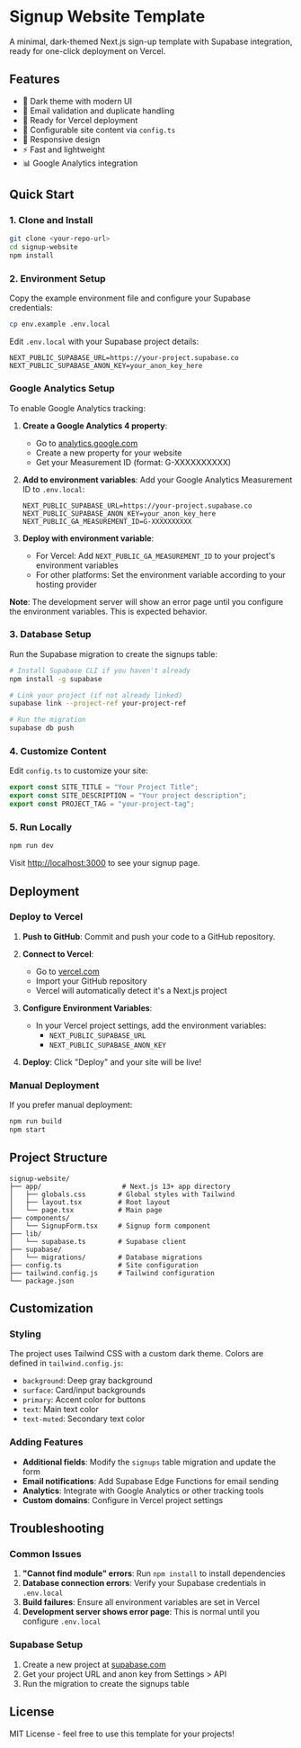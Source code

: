 # Signup Website Template

A minimal, dark-themed Next.js sign-up template with Supabase integration, ready for one-click deployment on Vercel.

## Features

- 🎨 Dark theme with modern UI
- 📧 Email validation and duplicate handling
- 🚀 Ready for Vercel deployment
- 🔧 Configurable site content via `config.ts`
- 📱 Responsive design
- ⚡ Fast and lightweight
- 📊 Google Analytics integration

## Quick Start

### 1. Clone and Install

```bash
git clone <your-repo-url>
cd signup-website
npm install
```

### 2. Environment Setup

Copy the example environment file and configure your Supabase credentials:

```bash
cp env.example .env.local
```

Edit `.env.local` with your Supabase project details:

```env
NEXT_PUBLIC_SUPABASE_URL=https://your-project.supabase.co
NEXT_PUBLIC_SUPABASE_ANON_KEY=your_anon_key_here
```

### Google Analytics Setup

To enable Google Analytics tracking:

1. **Create a Google Analytics 4 property**:

   - Go to [analytics.google.com](https://analytics.google.com)
   - Create a new property for your website
   - Get your Measurement ID (format: G-XXXXXXXXXX)

2. **Add to environment variables**:
   Add your Google Analytics Measurement ID to `.env.local`:

   ```env
   NEXT_PUBLIC_SUPABASE_URL=https://your-project.supabase.co
   NEXT_PUBLIC_SUPABASE_ANON_KEY=your_anon_key_here
   NEXT_PUBLIC_GA_MEASUREMENT_ID=G-XXXXXXXXXX
   ```

3. **Deploy with environment variable**:
   - For Vercel: Add `NEXT_PUBLIC_GA_MEASUREMENT_ID` to your project's environment variables
   - For other platforms: Set the environment variable according to your hosting provider

**Note**: The development server will show an error page until you configure the environment variables. This is expected behavior.

### 3. Database Setup

Run the Supabase migration to create the signups table:

```bash
# Install Supabase CLI if you haven't already
npm install -g supabase

# Link your project (if not already linked)
supabase link --project-ref your-project-ref

# Run the migration
supabase db push
```

### 4. Customize Content

Edit `config.ts` to customize your site:

```typescript
export const SITE_TITLE = "Your Project Title";
export const SITE_DESCRIPTION = "Your project description";
export const PROJECT_TAG = "your-project-tag";
```

### 5. Run Locally

```bash
npm run dev
```

Visit [http://localhost:3000](http://localhost:3000) to see your signup page.

## Deployment

### Deploy to Vercel

1. **Push to GitHub**: Commit and push your code to a GitHub repository.

2. **Connect to Vercel**:

   - Go to [vercel.com](https://vercel.com)
   - Import your GitHub repository
   - Vercel will automatically detect it's a Next.js project

3. **Configure Environment Variables**:

   - In your Vercel project settings, add the environment variables:
     - `NEXT_PUBLIC_SUPABASE_URL`
     - `NEXT_PUBLIC_SUPABASE_ANON_KEY`

4. **Deploy**: Click "Deploy" and your site will be live!

### Manual Deployment

If you prefer manual deployment:

```bash
npm run build
npm start
```

## Project Structure

```
signup-website/
├── app/                    # Next.js 13+ app directory
│   ├── globals.css        # Global styles with Tailwind
│   ├── layout.tsx         # Root layout
│   └── page.tsx           # Main page
├── components/
│   └── SignupForm.tsx     # Signup form component
├── lib/
│   └── supabase.ts        # Supabase client
├── supabase/
│   └── migrations/        # Database migrations
├── config.ts              # Site configuration
├── tailwind.config.js     # Tailwind configuration
└── package.json
```

## Customization

### Styling

The project uses Tailwind CSS with a custom dark theme. Colors are defined in `tailwind.config.js`:

- `background`: Deep gray background
- `surface`: Card/input backgrounds
- `primary`: Accent color for buttons
- `text`: Main text color
- `text-muted`: Secondary text color

### Adding Features

- **Additional fields**: Modify the `signups` table migration and update the form
- **Email notifications**: Add Supabase Edge Functions for email sending
- **Analytics**: Integrate with Google Analytics or other tracking tools
- **Custom domains**: Configure in Vercel project settings

## Troubleshooting

### Common Issues

1. **"Cannot find module" errors**: Run `npm install` to install dependencies
2. **Database connection errors**: Verify your Supabase credentials in `.env.local`
3. **Build failures**: Ensure all environment variables are set in Vercel
4. **Development server shows error page**: This is normal until you configure `.env.local`

### Supabase Setup

1. Create a new project at [supabase.com](https://supabase.com)
2. Get your project URL and anon key from Settings > API
3. Run the migration to create the signups table

## License

MIT License - feel free to use this template for your projects!
